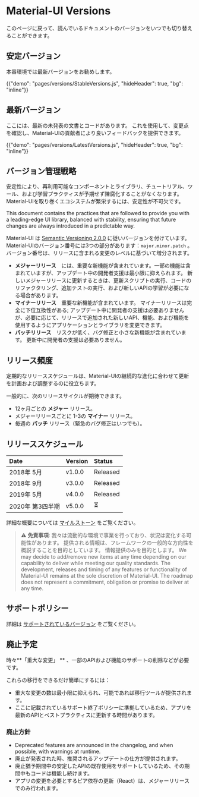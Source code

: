 # Material-UI Versions

<p class="description">このページに戻って、読んでいるドキュメントのバージョンをいつでも切り替えることができます。</p>

## 安定バージョン

本番環境では最新バージョンをお勧めします。

{{"demo": "pages/versions/StableVersions.js", "hideHeader": true, "bg": "inline"}}

## 最新バージョン

ここには、最新の未発表の文書とコードがあります。 これを使用して、変更点を確認し、Material-UIの貢献者により良いフィードバックを提供できます。

{{"demo": "pages/versions/LatestVersions.js", "hideHeader": true, "bg": "inline"}}

## バージョン管理戦略

安定性により、再利用可能なコンポーネントとライブラリ、チュートリアル、ツール、および学習プラクティスが予期せず陳腐化することがなくなります。 Material-UIを取り巻くエコシステムが繁栄するには、安定性が不可欠です。

This document contains the practices that are followed to provide you with a leading-edge UI library, balanced with stability, ensuring that future changes are always introduced in a predictable way.

Material-UI は [Semantic Versioning 2.0.0](https://semver.org/) に従いバージョンを付けています。 Material-UIのバージョン番号には3つの部分があります：` major.minor.patch ` 。 バージョン番号は、リリースに含まれる変更のレベルに基づいて増分されます。

- **メジャーリリース**　には、重要な新機能が含まれています。一部の機能は含まれていますが、アップデート中の開発者支援は最小限に抑えられます。 新しいメジャーリリースに更新するときは、更新スクリプトの実行、コードのリファクタリング、追加テストの実行、および新しいAPIの学習が必要になる場合があります。
- **マイナーリリース**　重要な新機能が含まれています。 マイナーリリースは完全に下位互換性がある; アップデート中に開発者の支援は必要ありませんが、必要に応じて、リリースで追加された新しいAPI、機能、および機能を使用するようにアプリケーションとライブラリを変更できます。
- **パッチリリース**　リスクが低く、バグ修正と小さな新機能が含まれています。 更新中に開発者の支援は必要ありません。

## リリース頻度

定期的なリリーススケジュールは、Material-UIの継続的な進化に合わせて更新を計画および調整するのに役立ちます。

一般的に、次のリリースサイクルが期待できます。

- 12ヶ月ごとの **メジャー** リリース。
- メジャーリリースごとに 1-3の **マイナー** リリース。
- 毎週の **パッチ** リリース（緊急のバグ修正はいつでも）。

## リリーススケジュール

| Date        | Version | Status   |
|:----------- |:------- |:-------- |
| 2018年 5月    | v1.0.0  | Released |
| 2018年 9月    | v3.0.0  | Released |
| 2019年 5月    | v4.0.0  | Released |
| 2020年 第3四半期 | v5.0.0  | ⏳        |


詳細な概要については [マイルストーン](https://github.com/mui-org/material-ui/milestones) をご覧ください。

> ⚠️ **免責事項**: 我々は流動的な環境で事業を行っており、状況は変化する可能性があります。 提供される情報は、フレームワークの一般的な方向性を概説することを目的としています。 情報提供のみを目的とします。 We may decide to add/remove new items at any time depending on our capability to deliver while meeting our quality standards. The development, releases and timing of any features or functionality of Material-UI remains at the sole discretion of Material-UI. The roadmap does not represent a commitment, obligation or promise to deliver at any time.

## サポートポリシー

詳細は [サポートされているバージョン](/getting-started/support/#supported-versions) をご覧ください。

## 廃止予定

時々**「重大な変更」 ** 、一部のAPIおよび機能のサポートの削除などが必要です。

これらの移行をできるだけ簡単にするには：

- 重大な変更の数は最小限に抑えられ、可能であれば移行ツールが提供されます。
- ここに記載されているサポート終了ポリシーに準拠しているため、アプリを最新のAPIとベストプラクティスに更新する時間があります。

### 廃止方針

- Deprecated features are announced in the changelog, and when possible, with warnings at runtime.
- 廃止が発表された時、推奨されるアップデートの仕方が提供されます。
- 廃止猶予期間中の安定したAPIの既存使用をサポートしているため、その期間中もコードは機能し続けます。
- アプリの変更を必要とするピア依存の更新（React）は、メジャーリリースでのみ行われます。